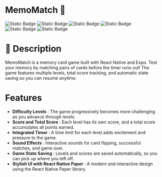 # MemoMatch 🧠

![Static Badge](https://img.shields.io/badge/v8.1-b?logo=npm&label=npm) ![Static Badge](https://img.shields.io/badge/v16.13-b?label=nodeJs)
![Static Badge](https://img.shields.io/badge/VsCode-c?color=blue) ![Static Badge](https://img.shields.io/badge/React%20Native-c?color=blue) ![Static Badge](https://img.shields.io/badge/Java-c?color=red) ![Static Badge](https://img.shields.io/badge/Firebase-c?logo=Firebase&color=gray)


# 📝 Description

MemoMatch is a memory card game built with React Native and Expo. Test your memory by matching pairs of cards before the timer runs out! The game features multiple levels, total score tracking, and automatic state saving so you can resume anytime.

# Features
- **Difficulty Levels** : The game progressively becomes more challenging as you advance through levels.
- **Score and Total Score** : Each level has its own score, and a total score accumulates all points earned.
- **Integrated Timer** : A time limit for each level adds excitement and pressure to the game.
- **Sound Effects** : Interactive sounds for card flipping, successful matches, and game over.
- **Game State Saving** : Levels and scores are saved automatically, so you can pick up where you left off.
- **Stylish UI with React Native Paper** : A modern and interactive design using the React Native Paper library.
